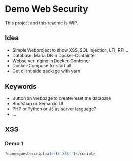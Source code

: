 # Demo Web Security

This project and this readme is WIP.

## Idea

 * Simple Webproject to show XSS, SQL Injection, LFI, RFI...
 * Database: Maria DB in Docker-Containter
 * Webserver: nginx in Docker-Conteiner
 * Docker-Compose for start all
 * Get client side package with yarn
 
## Keywords
 * Button on Webpage to create/reset the database
 * Bootstrap or Semantic UI
 * PHP or Python or JS as server language?
 * ...

## XSS

### Demo 1

```javascript
?name=guest<script>alert('XSS!')</script>
```
